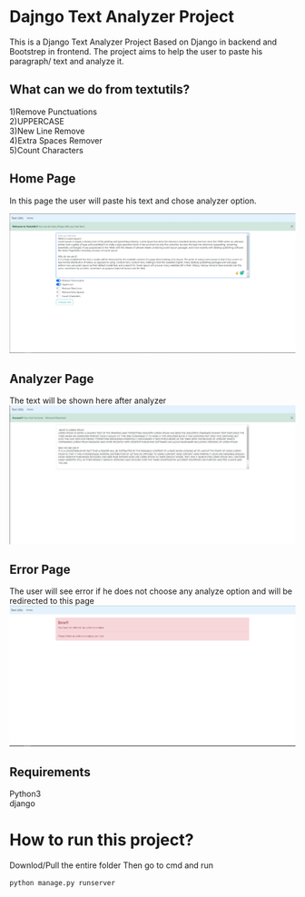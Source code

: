 # Dajngo Text Analyzer Project


This is a Django Text Analyzer Project Based on Django in backend and Bootstrep in frontend. The project aims to help the user to paste his paragraph/ text and 
analyze it. 

## What can we do from textutils?


1)Remove Punctuations<br/>
2)UPPERCASE<br/>
3)New Line Remove<br/>
4)Extra Spaces Remover<br/>
5)Count Characters<br/>


## Home Page
In this page the user will paste his text and chose analyzer option.

<img src="images/home.jpg" >

## Analyzer Page
The text will be shown here after analyzer
<img src="images/analyze.jpg" >

## Error Page
The user will see error if he does not choose any analyze option and will be redirected to this page
<img src="images/error.jpg" >


## Requirements
Python3 <br/>
django

# How to run this project?
Downlod/Pull the entire folder
Then go to cmd and run

```
python manage.py runserver
```




